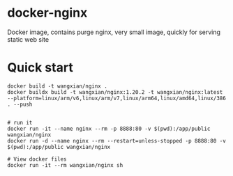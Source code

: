 # docker-nginx
Docker image, contains purge nginx, very small image, quickly for serving static web site

# Quick start
```
docker build -t wangxian/nginx .
docker buildx build -t wangxian/nginx:1.20.2 -t wangxian/nginx:latest --platform=linux/arm/v6,linux/arm/v7,linux/arm64,linux/amd64,linux/386 . --push


# run it
docker run -it --name nginx --rm -p 8888:80 -v $(pwd):/app/public wangxian/nginx
docker run -d --name nginx --rm --restart=unless-stopped -p 8888:80 -v $(pwd):/app/public wangxian/nginx

# View docker files
docker run -it --rm wangxian/nginx sh
```
